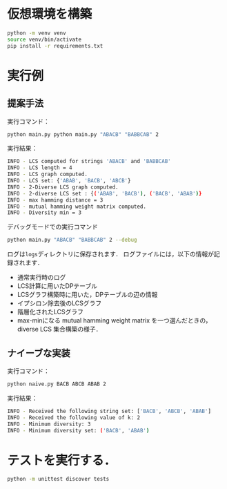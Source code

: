 # 仮想環境を構築

```bash
python -m venv venv
source venv/bin/activate
pip install -r requirements.txt
```

# 実行例
## 提案手法
実行コマンド：
```bash
python main.py python main.py "ABACB" "BABBCAB" 2
```
実行結果：
```bash
INFO - LCS computed for strings 'ABACB' and 'BABBCAB'
INFO - LCS length = 4
INFO - LCS graph computed.
INFO - LCS set: {'ABAB', 'BACB', 'ABCB'}
INFO - 2-Diverse LCS graph computed.
INFO - 2-diverse LCS set : {('ABAB', 'BACB'), ('BACB', 'ABAB')}
INFO - max hamming distance = 3
INFO - mutual hamming weight matrix computed.
INFO - Diversity min = 3
```
デバッグモードでの実行コマンド
```bash
python main.py "ABACB" "BABBCAB" 2 --debug
```
ログは`logs`ディレクトリに保存されます．
ログファイルには，以下の情報が記録されます．
- 通常実行時のログ
- LCS計算に用いたDPテーブル
- LCSグラフ構築時に用いた，DPテーブルの辺の情報
- イプシロン除去後のLCSグラフ
- 階層化されたLCSグラフ
- max-minになる mutual hamming weight matrix を一つ選んだときの，diverse LCS 集合構築の様子．

## ナイーブな実装
実行コマンド：
```bash
python naive.py BACB ABCB ABAB 2
```
実行結果：
```bash
INFO - Received the following string set: ['BACB', 'ABCB', 'ABAB']
INFO - Received the following value of k: 2
INFO - Minimum diversity: 3
INFO - Minimum diversity set: ('BACB', 'ABAB')
```

# テストを実行する．

```bash
python -m unittest discover tests
```
